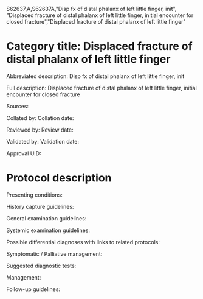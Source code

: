 S62637,A,S62637A,"Disp fx of distal phalanx of left little finger, init", "Displaced fracture of distal phalanx of left little finger, initial encounter for closed fracture","Displaced fracture of distal phalanx of left little finger"
# Category title: Displaced fracture of distal phalanx of left little finger

Abbreviated description: Disp fx of distal phalanx of left little finger, init

Full description: Displaced fracture of distal phalanx of left little finger, initial encounter for closed fracture

Sources:

Collated by:
Collation date:

Reviewed by:
Review date:

Validated by:
Validation date:

Approval UID:

# Protocol description

Presenting conditions:

History capture guidelines:

General examination guidelines:

Systemic examination guidelines:

Possible differential diagnoses with links to related protocols:

Symptomatic / Palliative management:

Suggested diagnostic tests:

Management:

Follow-up guidelines:
